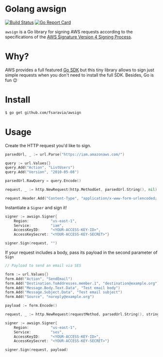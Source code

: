 # Golang awsign

[![Build Status](https://travis-ci.org/fsaravia/awsign.svg?branch=master)](https://travis-ci.org/fsaravia/awsign)
[![Go Report Card](https://goreportcard.com/badge/github.com/fsaravia/awsign)](https://goreportcard.com/report/github.com/fsaravia/awsign)

`awsign` is a Go library for signing AWS requests according to the specifications of the [AWS Signature Version 4 Signing Process](http://docs.aws.amazon.com/general/latest/gr/signing_aws_api_requests.html).

# Why?

AWS provides a full featured [Go SDK](https://github.com/aws/aws-sdk-go) but this tiny library allows to sign just simple requests when you don't need to install the full SDK. Besides, Go is fun :wink:

# Install

```bash
$ go get github.com/fsaravia/awsign
```

# Usage

Create the HTTP request you'd like to sign.

```go
parsedUrl, _ := url.Parse("https://iam.amazonaws.com/")

query := url.Values{}
query.Add("Action", "ListUsers")
query.Add("Version", "2010-05-08")

parsedUrl.RawQuery = query.Encode()

request, _ := http.NewRequest(http.MethodGet, parsedUrl.String(), nil)

request.Header.Add("Content-Type", "application/x-www-form-urlencoded; charset=utf-8")
```

Instantiate a `Signer` and sign it!

```go
signer := awsign.Signer{
	Region:          "us-east-1",
	Service:         "iam",
	AccessKeyID:     "<YOUR-ACCESS-KEY-ID>",
	AccessKeySecret: "<YOUR-ACCESS-KEY-SECRET>"}

signer.Sign(request, "")
```

If your request includes a body, pass its payload in the second parameter of `Sign`

```go
// Payload to send an email via SES

form := url.Values{}
form.Add("Action", "SendEmail")
form.Add("Destination.ToAddresses.member.1", "destination@example.org")
form.Add("Message.Body.Text.Data", "Test email body")
form.Add("Message.Subject.Data", "Test email subject")
form.Add("Source", "noreply@example.org")

payload := form.Encode()

request, _ := http.NewRequest(requestMethod, parsedUrl.String(), strings.NewReader(payload))

signer := awsign.Signer{
	Region:          "us-east-1",
	Service:         "ses",
	AccessKeyID:     "<YOUR-ACCESS-KEY-ID>",
	AccessKeySecret: "<YOUR-ACCESS-KEY-SECRET>"}

signer.Sign(request, payload)
```

